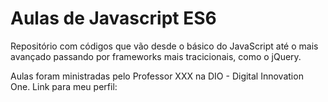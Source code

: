 # Aulas de Javascript ES6

Repositório com códigos que vão desde o básico do JavaScript até o mais avançado passando por frameworks mais tracicionais, como o jQuery.

Aulas foram ministradas pelo Professor XXX na DIO - Digital Innovation One. 
Link para meu perfil: 
